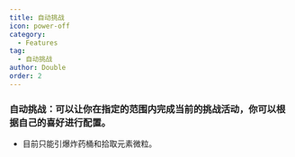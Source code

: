 ```yaml
---
title: 自动挑战
icon: power-off
category:
  - Features
tag:
  - 自动挑战
author: Double
order: 2
---
```


### 自动挑战：可以让你在指定的范围内完成当前的挑战活动，你可以根据自己的喜好进行配置。
- 目前只能引爆炸药桶和拾取元素微粒。

